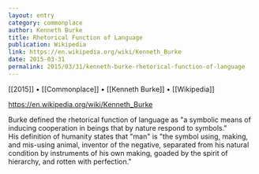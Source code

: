 ```yaml
---
layout: entry
category: commonplace
author: Kenneth Burke
title: Rhetorical Function of Language
publication: Wikipedia
link: https://en.wikipedia.org/wiki/Kenneth_Burke
date: 2015-03-31
permalink: 2015/03/31/kenneth-burke-rhetorical-function-of-language
---
```


[[2015]] • [[Commonplace]] • [[Kenneth Burke]] • [[Wikipedia]]

https://en.wikipedia.org/wiki/Kenneth_Burke

Burke defined the rhetorical function of language as "a symbolic means of inducing cooperation in beings that by nature respond to symbols." His definition of humanity states that "man" is "the symbol using, making, and mis-using animal, inventor of the negative, separated from his natural condition by instruments of his own making, goaded by the spirit of hierarchy, and rotten with perfection."
